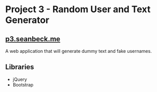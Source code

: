 # Project 3 - Random User and Text Generator
## <a href="http://p3.seanbeck.me">p3.seanbeck.me</a>

A web application that will generate dummy text and fake usernames.


## Libraries
* jQuery
* Bootstrap